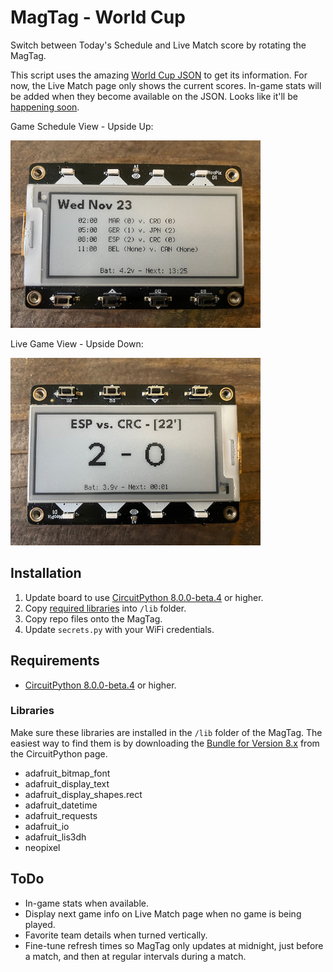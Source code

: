 # MagTag - World Cup

Switch between Today's Schedule and Live Match score by rotating the MagTag.

This script uses the amazing [World Cup JSON](https://github.com/estiens/world_cup_json) to get its information. For now, the Live Match page only shows the current scores. In-game stats will be added when they become available on the JSON. Looks like it'll be [happening soon](https://github.com/estiens/world_cup_json/issues/210#issuecomment-1325489429).

Game Schedule View - Upside Up:

<img src="upsideup.jpeg" alt="Game Schedule View" width="400"/>

Live Game View - Upside Down:

<img src="upsidedown.jpeg" alt="Live Game View" width="400"/>

## Installation

1. Update board to use [CircuitPython 8.0.0-beta.4](https://circuitpython.org/board/adafruit_magtag_2.9_grayscale/) or higher.
2. Copy [required libraries](https://circuitpython.org/libraries) into `/lib` folder.
3. Copy repo files onto the MagTag.
4. Update `secrets.py` with your WiFi credentials.

## Requirements

* [CircuitPython 8.0.0-beta.4](https://circuitpython.org/board/adafruit_magtag_2.9_grayscale/) or higher.

### Libraries
Make sure these libraries are installed in the `/lib` folder of the MagTag. The easiest way to find them is by downloading the [Bundle for Version 8.x](https://circuitpython.org/libraries) from the CircuitPython page.

- adafruit_bitmap_font 
- adafruit_display_text 
- adafruit_display_shapes.rect 
- adafruit_datetime 
- adafruit_requests
- adafruit_io
- adafruit_lis3dh
- neopixel

## ToDo

- In-game stats when available.
- Display next game info on Live Match page when no game is being played.
- Favorite team details when turned vertically.
- Fine-tune refresh times so MagTag only updates at midnight, just before a match, and then at regular intervals during a match.
